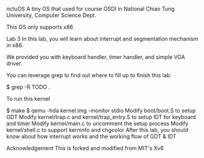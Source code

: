 nctuOS
A tiny OS that used for course OSDI in National Chiao Tung University, Computer Science Dept.

This OS only supports x86

Lab 3
In this lab, you will learn about interrupt and segmentation mechanism in x86.

We provided you with keyboard handler, timer handler, and simple VGA driver.

You can leverage grep to find out where to fill up to finish this lab.

$ grep -R TODO .

To run this kernel

$ make
$ qemu -hda kernel.img -monitor stdio
Modify boot/boot.S to setup GDT
Modify kernel/trap.c and kernel/trap_entry.S to setup IDT for keyboard and timer
Modify kernel/main.c to uncomment the setup process
Modify kernel/shell.c to support kerninfo and chgcolor
After this lab, you should know about how interrupt works and the working flow of GDT & IDT

Acknowledgement
This is forked and modified from MIT's Xv6